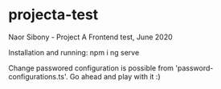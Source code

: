 # projecta-test

Naor Sibony - Project A Frontend test, June 2020

Installation and running:
npm i
ng serve

Change passwored configuration is possible from 'password-configurations.ts'. Go ahead and play with it :)
